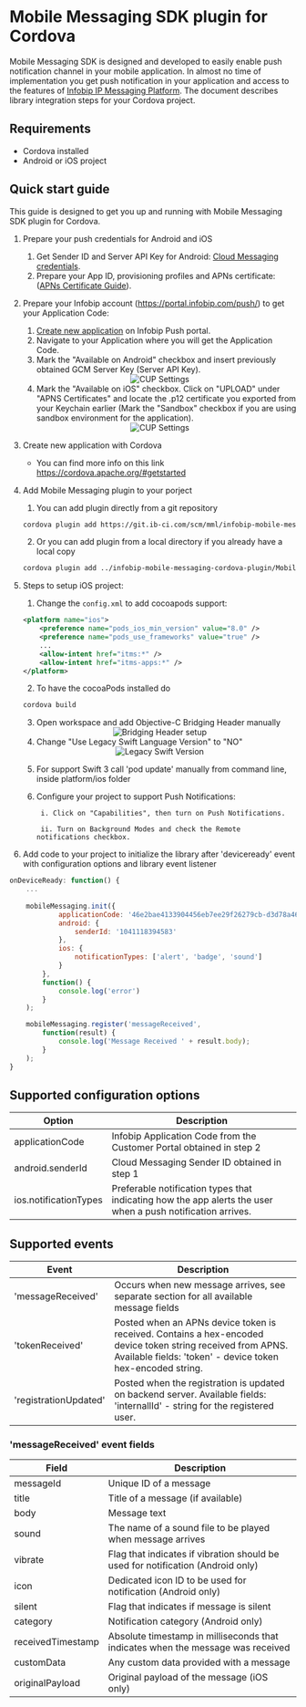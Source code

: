 # Mobile Messaging SDK plugin for Cordova

Mobile Messaging SDK is designed and developed to easily enable push notification channel in your mobile application. In almost no time of implementation you get push notification in your application and access to the features of [Infobip IP Messaging Platform](https://portal.infobip.com/push/). 
The document describes library integration steps for your Cordova project.

## Requirements

- Cordova installed
- Android or iOS project

## Quick start guide

This guide is designed to get you up and running with Mobile Messaging SDK plugin for Cordova.

1. Prepare your push credentials for Android and iOS
	1. Get Sender ID and Server API Key for Android: [Cloud Messaging credentials](https://github.com/infobip/mobile-messaging-sdk-android/wiki/Firebase-Cloud-Messaging).
	2. Prepare your App ID, provisioning profiles and APNs certificate: ([APNs Certificate Guide](https://github.com/infobip/mobile-messaging-sdk-ios/wiki/APNs-Certificate-guide)).

2. Prepare your Infobip account (https://portal.infobip.com/push/) to get your Application Code:
    1. [Create new application](https://dev.infobip.com/v1/docs/push-introduction-create-app) on Infobip Push portal.
    2. Navigate to your Application where you will get the Application Code.
    3. Mark the "Available on Android" checkbox and insert previously obtained GCM Server Key (Server API Key).
    <center><img src="https://github.com/infobip/mobile-messaging-sdk-android/wiki/images/GCMAppSetup.png" alt="CUP Settings"/></center>

    4. Mark the "Available on iOS" checkbox. Click on "UPLOAD" under "APNS Certificates" and locate the .p12 certificate you exported from your Keychain earlier (Mark the "Sandbox" checkbox if you are using sandbox environment for the application).
	<center><img src="https://github.com/infobip/mobile-messaging-sdk-ios/wiki/Images/CUPCertificate.png?raw=true" alt="CUP Settings"/></center>

3. Create new application with Cordova
    * You can find more info on this link https://cordova.apache.org/#getstarted

4. Add Mobile Messaging plugin to your porject
	1. You can add plugin directly from a git repository 
	
	```bash
	cordova plugin add https://git.ib-ci.com/scm/mml/infobip-mobile-messaging-cordova-plugin.git:MobileMessagingPlugin --save
	```

	2. Or you can add plugin from a local directory if you already have a local copy

	```bash
	cordova plugin add ../infobip-mobile-messaging-cordova-plugin/MobileMessagingPlugin
	```

5. Steps to setup iOS project: 
	1. Change the `config.xml` to add cocoapods support:

	```xml
	<platform name="ios">
		<preference name="pods_ios_min_version" value="8.0" />
		<preference name="pods_use_frameworks" value="true" />
		...
		<allow-intent href="itms:*" />
		<allow-intent href="itms-apps:*" />
	</platform>
	```

	2. To have the cocoaPods installed do 
	```bash
	cordova build
	```

	3. Open workspace and add Objective-C Bridging Header manually
	<center><img src="https://i.gyazo.com/35c5eb3af1dc841aa030c15250791424.png" alt="Bridging Header setup"/></center>

	4. 	Change "Use Legacy Swift Language Version" to "NO"
	<center><img src="https://i.gyazo.com/fb5a9e2d6ec994c83ba495ce0dd70b0a.png" alt="Legacy Swift Version"/></center>

	5. 	For support Swift 3 call 'pod update' manually from command line, inside platform/ios folder

	6. Configure your project to support Push Notifications:

			i. Click on "Capabilities", then turn on Push Notifications.

			ii. Turn on Background Modes and check the Remote notifications checkbox.

5. Add code to your project to initialize the library after 'deviceready' event with configuration options and library event listener

```javascript
onDeviceReady: function() {
	...
        
    mobileMessaging.init({
			applicationCode: '46e2bae4133904456eb7ee29f26279cb-d3d78a46-7654-44dc-ad23-0702efaef19b',
			android: {
				senderId: '1041118394583'
			},
			ios: {
				notificationTypes: ['alert', 'badge', 'sound']
			}
		},
		function() {
			console.log('error')
		}
	);

	mobileMessaging.register('messageReceived', 
		function(result) {
			console.log('Message Received ' + result.body);
		}
	);
}
```

## Supported configuration options

| Option | Description |
| --- | --- |
| applicationCode | Infobip Application Code from the Customer Portal obtained in step 2 |
| android.senderId | Cloud Messaging Sender ID obtained in step 1 | 
| ios.notificationTypes | Preferable notification types that indicating how the app alerts the user when a push notification arrives. |


## Supported events
| Event | Description |
| --- | --- |
| 'messageReceived' | Occurs when new message arrives, see separate section for all available message fields |
| 'tokenReceived' | Posted when an APNs device token is received. Contains a hex-encoded device token string received from APNS. Available fields: 'token' - device token hex-encoded string.|
| 'registrationUpdated' | Posted when the registration is updated on backend server. Available fields: 'internallId' - string for the registered user.|

### 'messageReceived' event fields
| Field | Description |
| --- | --- |
| messageId | Unique ID of a message |
| title | Title of a message (if available) |
| body | Message text |
| sound | The name of a sound file to be played when message arrives |
| vibrate | Flag that indicates if vibration should be used for notification (Android only)|
| icon | Dedicated icon ID to be used for notification (Android only)|
| silent | Flag that indicates if message is silent |
| category | Notification category (Android only)|
| receivedTimestamp | Absolute timestamp in milliseconds that indicates when the message was received |
| customData | Any custom data provided with a message |
| originalPayload | Original payload of the message (iOS only)|
